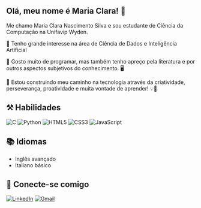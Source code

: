 ## Olá, meu nome é Maria Clara! 👩
Me chamo Maria Clara Nascimento Silva e sou estudante de Ciência da Computação na Unifavip Wyden. 

🔹 Tenho grande interesse na área de Ciência de Dados e Inteligência Artificial

🔹 Gosto muito de programar, mas também tenho apreço pela literatura e por outros aspectos subjetivos do conhecimento. 🖥️

🔹 Estou construindo meu caminho na tecnologia através da criatividade, perseverança, proatividade e muita vontade de aprender! 💡🧠

## ⚒️ Habilidades 
![C](https://img.shields.io/badge/C-000?style=for-the-badge&logo=c) 
![Python](https://img.shields.io/badge/python-3670A0?style=for-the-badge&logo=python&logoColor=ffdd54)
![HTML5](https://img.shields.io/badge/HTML5-E34F26?style=for-the-badge&logo=html5&logoColor=white)
![CSS3](https://img.shields.io/badge/CSS3-1572B6?style=for-the-badge&logo=css3&logoColor=white)
![JavaScript](https://img.shields.io/badge/JavaScript-F7DF1E?style=for-the-badge&logo=javascript&logoColor=black)

## 📚 Idiomas
- Inglês avançado
- Italiano básico

## 📲 Conecte-se comigo
[![LinkedIn](https://img.shields.io/badge/LinkedIn-0077B5?style=for-the-badge&logo=linkedin&logoColor=white)](https://www.linkedin.com/in/maria-clara-nascimento-silva/)
[![Gmail](https://img.shields.io/badge/Gmail-333333?style=for-the-badge&logo=gmail&logoColor=red)](mailto:mariaclarasilvanascimento2006@gmail.com)
